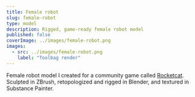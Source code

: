 ```yaml
---
title: Female robot
slug: female-robot
type: model
description: Rigged, game-ready female robot model
published: false
coverImage: ../images/female-robot.png
images:
  - src: ../images/female-robot.png
    label: "Toolbag render"
---
```


Female robot model I created for a community game called [Rocketcat](https://jeremiahgames.itch.io/rocketcat). Sculpted in ZBrush, retopologized and rigged in Blender, and textured in Substance Painter.